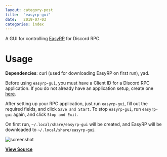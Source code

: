 ```yaml
---
layout: category-post
title:  "easyrp-gui"
date:   2019-07-03
categories: index
---
```


A GUI for controlling [EasyRP](https://github.com/Pizzabelly/EasyRP) for Discord RPC.

# Usage

**Dependencies**: curl (used for downloading EasyRP on first run), yad.

Before using `easyrp-gui`, you must have a Client ID for a Discord RPC application.  If you do not already have an application setup, create one [here](https://discordapp.com/developers/applications).

After setting up your RPC application, just run `easyrp-gui`, fill out the required fields, and click `Save and Start`.  To stop `easyrp-gui`, run `easyrp-gui` again, and click `Stop and Exit`.

On first run, `~/.local/share/easyrp-gui` will be created, and EasyRP will be downloaded to `~/.local/share/easyrp-gui`.

![screenshot](https://images2.imgbox.com/80/53/WRsKeO69_o.png)


**[View Source](https://github.com/simoniz0r/easyrp-gui)**
